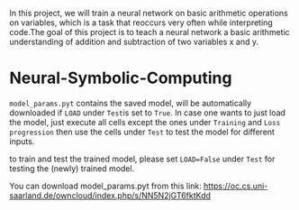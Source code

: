 In this project, we will train a neural network on basic arithmetic operations on variables, which is a task that
reoccurs very often while interpreting code.The goal of this project is to teach a neural network a basic arithmetic understanding of addition and
subtraction of two variables x and y.

# Neural-Symbolic-Computing
`model_params.pyt` contains the saved model, will be automatically downloaded
if `LOAD` under `Test`is set to `True`.
In case one wants to just load the model, just execute all cells
except the ones under `Training` and `Loss progression` then use the cells under
`Test` to test the model for different inputs.

to train and test the trained model, please set `LOAD=False` under `Test`
for testing the (newly) trained model.

You can download model_params.pyt from this link: 
https://oc.cs.uni-saarland.de/owncloud/index.php/s/NN5N2jGT6fktKdd
